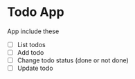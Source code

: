 # Todo App

App include these

- [ ]  List todos
- [ ]  Add todo
- [ ]  Change todo status (done or not done)
- [ ]  Update todo
